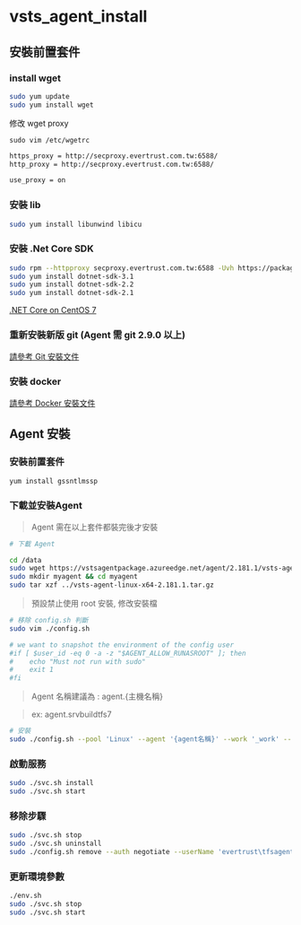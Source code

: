 # vsts_agent_install

## 安裝前置套件

### install wget


```bash
sudo yum update
sudo yum install wget
```


修改 wget proxy

```bah
sudo vim /etc/wgetrc
```

```bash
https_proxy = http://secproxy.evertrust.com.tw:6588/
http_proxy = http://secproxy.evertrust.com.tw:6588/

use_proxy = on
```


### 安裝 lib

```bash
sudo yum install libunwind libicu
```

### 安裝 .Net Core SDK

```bash
sudo rpm --httpproxy secproxy.evertrust.com.tw:6588 -Uvh https://packages.microsoft.com/config/rhel/7/packages-microsoft-prod.rpm
sudo yum install dotnet-sdk-3.1
sudo yum install dotnet-sdk-2.2
sudo yum install dotnet-sdk-2.1
```

[.NET Core on CentOS 7](https://docs.microsoft.com/zh-tw/dotnet/core/install/linux-centos#centos-7-)

### 重新安裝新版 git (Agent 需 git 2.9.0 以上)

[請參考 Git 安裝文件](/EA/git_install/src/branch/master/README.md)

### 安裝 docker

[請參考 Docker 安裝文件](/EA/docker_install)

## Agent 安裝

### 安裝前置套件

```bash
yum install gssntlmssp
```

### 下載並安裝Agent

> Agent 需在以上套件都裝完後才安裝

```bash
# 下載 Agent

cd /data
sudo wget https://vstsagentpackage.azureedge.net/agent/2.181.1/vsts-agent-linux-x64-2.181.1.tar.gz
sudo mkdir myagent && cd myagent
sudo tar xzf ../vsts-agent-linux-x64-2.181.1.tar.gz
```

> 預設禁止使用 root 安裝, 修改安裝檔

```bash
# 移除 config.sh 判斷
sudo vim ./config.sh
```

```bash
# we want to snapshot the environment of the config user
#if [ $user_id -eq 0 -a -z "$AGENT_ALLOW_RUNASROOT" ]; then
#    echo "Must not run with sudo"
#    exit 1
#fi
```

> Agent 名稱建議為 : agent.{主機名稱} 

> ex: agent.srvbuildtfs7

```bash
# 安裝
sudo ./config.sh --pool 'Linux' --agent '{agent名稱}' --work '_work' --url 'http://tfs.evertrust.com.tw:8080/tfs/' --auth negotiate --userName 'evertrust\tfsagent' --password '1q2w3e4r5t_'
```

### 啟動服務

```bash
sudo ./svc.sh install
sudo ./svc.sh start
```
    
### 移除步驟
 
```bash
sudo ./svc.sh stop
sudo ./svc.sh uninstall
sudo ./config.sh remove --auth negotiate --userName 'evertrust\tfsagent' --password '1q2w3e4r5t_'
```

### 更新環境參數

```bash
./env.sh
sudo ./svc.sh stop
sudo ./svc.sh start
```
